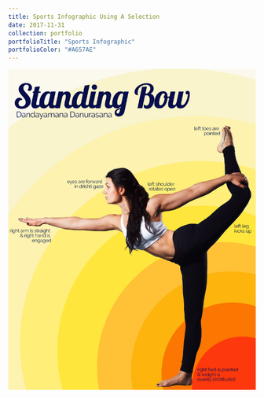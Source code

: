 ```yaml
---
title: Sports Infographic Using A Selection
date: 2017-11-31
collection: portfolio
portfolioTitle: "Sports Infographic"
portfolioColor: "#A657AE"
---
```


[![Sports Infographic: Bow Pose](/images/portfolio/2-SportsInfo.jpg)](/images/portfolio/2-SportsInfo.jpg "Sports Infographic: Bow Pose")